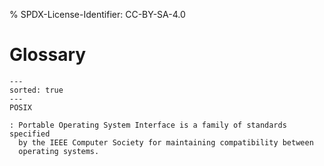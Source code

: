 % SPDX-License-Identifier: CC-BY-SA-4.0

# Glossary

```{glossary}
---
sorted: true
---
POSIX

: Portable Operating System Interface is a family of standards specified
  by the IEEE Computer Society for maintaining compatibility between
  operating systems.
```
